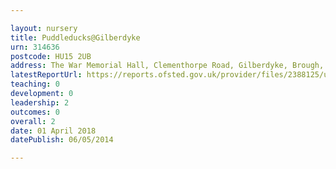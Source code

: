 ```yaml
---

layout: nursery
title: Puddleducks@Gilberdyke
urn: 314636
postcode: HU15 2UB
address: The War Memorial Hall, Clementhorpe Road, Gilberdyke, Brough, North Humberside, HU15 2UB
latestReportUrl: https://reports.ofsted.gov.uk/provider/files/2388125/urn/314636.pdf
teaching: 0
development: 0
leadership: 2
outcomes: 0
overall: 2
date: 01 April 2018 
datePublish: 06/05/2014

---
```

